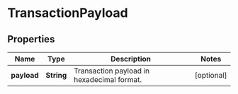 

# TransactionPayload


## Properties

| Name | Type | Description | Notes |
|------------ | ------------- | ------------- | -------------|
|**payload** | **String** | Transaction payload in hexadecimal format. |  [optional] |



